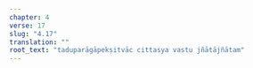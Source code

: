 ```yaml
---
chapter: 4
verse: 17
slug: "4.17"
translation: ""
root_text: "taduparāgāpekṣitvāc cittasya vastu jñātājñātam"
---
```


